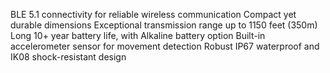BLE 5.1 connectivity for reliable wireless communication
Compact yet durable dimensions
Exceptional transmission range up to 1150 feet (350m)
Long 10+ year battery life, with Alkaline battery option
Built-in accelerometer sensor for movement detection
Robust IP67 waterproof and IK08 shock-resistant design
